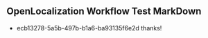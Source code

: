 ## OpenLocalization Workflow Test MarkDown
* ecb13278-5a5b-497b-b1a6-ba93135f6e2d 
thanks!

<!--HONumber=Mar16_HO5-->



